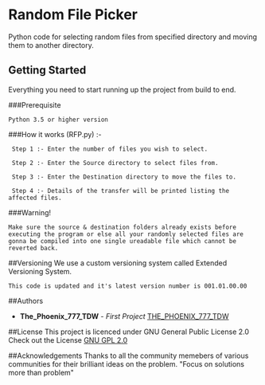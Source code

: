 # Random File Picker
Python code for selecting random files from specified directory and moving them to another directory.

## Getting Started 
Everything you need to start running up the project from build to end.

###Prerequisite
~~~
Python 3.5 or higher version
~~~

###How it works (RFP.py) :-
~~~
 Step 1 :- Enter the number of files you wish to select.
 
 Step 2 :- Enter the Source directory to select files from.
 
 Step 3 :- Enter the Destination directory to move the files to.
 
 Step 4 :- Details of the transfer will be printed listing the affected files.
~~~

###Warning!
~~~
Make sure the source & destination folders already exists before executing the program or else all your randomly selected files are gonna be compiled into one single ureadable file which cannot be reverted back.
~~~

##Versioning
We use a custom versioning system called Extended Versioning System.
~~~
This code is updated and it's latest version number is 001.01.00.00
~~~

##Authors
* **The_Phoenix_777_TDW** - *First Project* [THE_PHOENIX_777_TDW](https://github.com/THE-PHOENIX-777-TDW)

##License
This project is licenced under GNU General Public License 2.0
Check out the License [GNU GPL 2.0](LICENSE.md)

##Acknowledgements
Thanks to all the community memebers of various communities for their brilliant ideas on the problem.
"Focus on solutions more than problem"
